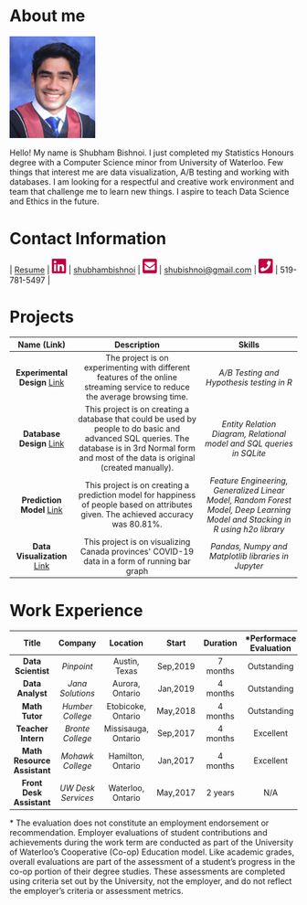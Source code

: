 # About me

[<img src="./stuff/photo.png" width="150"/>](./stuff/photo.png) 

Hello! My name is Shubham Bishnoi. I just completed my Statistics Honours degree with a Computer Science minor from University of Waterloo. Few things that interest me are data visualization, A/B testing and working with databases. I am looking for a respectful and creative work environment and team that challenge me to learn new things. I aspire to teach Data Science and Ethics in the future. 

# Contact Information

| [Resume](./stuff/shubham_bishnoi.pdf) | [<img src="./stuff/linkedin.png" width="25"/>](./stuff/linkedin.png) | [shubhambishnoi](https://www.linkedin.com/in/shubhambishnoi/) | [<img src="./stuff/email.png" width="25"/>](./stuff/email.png) | [shubishnoi@gmail.com](mailto:shubishnoi@gmail.com) | [<img src="./stuff/phone.png" width="25"/>](./stuff/phone.png) | 519-781-5497 |

# Projects

| Name (Link) | Description | Skills |
| :---: | :---: | :---: |
| **Experimental Design** [Link](./projects/ExperimentalDesign/) | The project is on experimenting with different features of the online streaming service to reduce the average browsing time. |  *A/B Testing and Hypothesis testing in R* |
| **Database Design** [Link](./projects/DatabaseDesign/) | This project is on creating a database that could be used by people to do basic and advanced SQL queries. The database is in 3rd Normal form and most of the data is original (created manually). |  *Entity Relation Diagram, Relational model and SQL queries in SQLite* |
| **Prediction Model** [Link](./projects/PredictionClassificationModels) | This project is on creating a prediction model for happiness of people based on attributes given. The achieved accuracy was 80.81%. |  *Feature Engineering, Generalized Linear Model, Random Forest Model, Deep Learning Model and Stacking in R using h2o library* |
| **Data Visualization** [Link](./projects/DataVisualization) | This project is on visualizing Canada provinces' COVID-19 data in a form of running bar graph |  *Pandas, Numpy and Matplotlib libraries in Jupyter* |


# Work Experience

| Title | Company | Location | Start | Duration | \*Performace Evaluation |
| :---: | :---: | :---: | :---: | :---: | :---: |
| **Data Scientist** | *Pinpoint* |  Austin, Texas | Sep,2019 | 7 months | Outstanding |
| **Data Analyst** | *Jana Solutions* |  Aurora, Ontario | Jan,2019 | 4 months | Outstanding |
| **Math Tutor** | *Humber College* |  Etobicoke, Ontario | May,2018 | 4 months | Outstanding |
| **Teacher Intern** | *Bronte College* |  Missisauga, Ontario | Sep,2017 | 4 months | Excellent |
| **Math Resource Assistant** | *Mohawk College* |  Hamilton, Ontario | Jan,2017 | 4 months | Excellent |
| **Front Desk Assistant** | *UW Desk Services* | Waterloo, Ontario | May,2017 | 2 years | N/A |

\* The evaluation does not constitute an employment endorsement or recommendation. Employer evaluations
of student contributions and achievements during the work term are conducted as part of the University of Waterloo’s Cooperative (Co-op) Education model. Like academic grades, overall evaluations are part of the assessment of a student’s
progress in the co-op portion of their degree studies. These assessments are completed using criteria set out by the
University, not the employer, and do not reflect the employer’s criteria or assessment metrics.